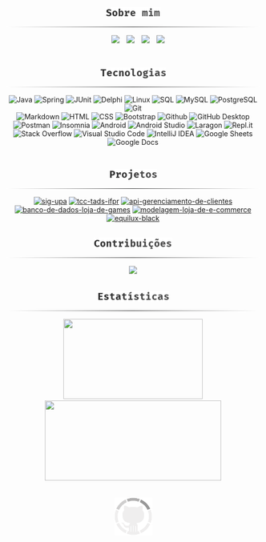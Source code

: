 <!-- <h1 align="center"><b>ҜΞLVIИ HΞУ</b></h1> 

<p align="center">
  <a href="https://github.com/kelvin-hey">
    <img src="https://github.com/kelvin-hey/kelvin-hey/blob/main/assets/kelvin_hey.png" alt="Kelvin Hey" /></a>
</p>

<h3 align="center">
  <img src="https://readme-typing-svg.demolab.com?font=Fira+Code&size=24&pause=1000&color=ff9800&center=true&width=435&lines=Desenvolvedor+back-end+Java" alt="Typing SVG"/>
</h3>

<!-- <img align="left" src="https://github.com/0xabdulkhalid/0xabdulkhalid/blob/main/assets/mdImages/about_me.gif" width="30" height="30"> 

<br> -->

<!-- Sobre mim -->
<p align="center">
    <img src="https://github.com/kelvin-hey/kelvin-hey/blob/main/assets/sobre_mim.png" alt="Sobre mim"/>
    <img src="https://github.com/kelvin-hey/kelvin-hey/blob/main/assets/line.png"/>
</p>

<!--------------------------------------------------------------- Icons by Icons8 | https://icons8.com/ ------------------------------------------------------------->
<p align="center">
 <div align="center"  class="icons-social" style="margin-left: 10px;">
   <a style="margin-left: 10px;"  target="_blank" href="https://www.linkedin.com/in/kelvinhey/"><img src="https://img.icons8.com/doodle/40/000000/linkedin-circled"></a>   
   <a style="margin-left: 10px;" target="_blank" href="https://dev.to/kelvinhey"><img src="https://img.icons8.com/doodle/40/000000/code-file"></a>
   <a style="margin-left: 10px;" target="_blank" href="https://www.youtube.com/@kelvinhey"><img src="https://img.icons8.com/doodle/40/000000/youtube--v2.png" ></a>   
   <a style="margin-left: 10px;" target="_blank" href="https://github.com/search?q=commenter%3Akelvin-hey&type=issues"><img src="https://img.icons8.com/doodle/40/000000/help.png" ></a>      
 </div>
</p>

<!-- <img align="left" src="https://media.giphy.com/media/WUlplcMpOCEmTGBtBW/giphy.gif" width="28" height="28"> -->

<br>

<!-- Tecnologias -->
<p align="center">
    <img src="https://github.com/kelvin-hey/kelvin-hey/blob/main/assets/tecnologias.png" alt="Tecnologias"/>
    <img src="https://github.com/kelvin-hey/kelvin-hey/blob/main/assets/line.png"/>
</p>

<p align="center">
   <img alt="Java" src="https://img.shields.io/badge/-Java-212121?style=flat&logo=openjdk&logoColor=yellow"/> 
   <img alt="Spring" src="https://img.shields.io/badge/-Spring-212121?style=flat&logo=spring&logoColor=green"/>
   <img alt="JUnit" src="https://custom-icon-badges.demolab.com/badge/JUnit-212121.svg?logo=check-circle&logoColor=25A162"/>
   <img alt="Delphi" src="https://img.shields.io/badge/-Delphi-212121?style=flat&logo=delphi&logoColor=red"/> 
   <img alt="Linux" src="https://img.shields.io/badge/-Linux-212121?style=flat&logo=linux&logoColor=FCC624"/> 
   <img alt="SQL" src="https://custom-icon-badges.demolab.com/badge/SQL-212121.svg?logo=database&logoColor=white">
   <img alt="MySQL" src="https://img.shields.io/badge/-MySQL-212121?style=flat&logo=mysql"/> 
   <img alt="PostgreSQL" src="https://img.shields.io/badge/-PostgreSQL-212121?style=flat&logo=postgresql"/> 
   <img alt="Git" src="https://img.shields.io/badge/-Git-212121?style=flat&logo=git&logoColor=F05032"/> 
  <br>  
   <img alt="Markdown" src="https://img.shields.io/badge/Markdown-212121.svg?logo=markdown&logoColor=white"></a>
   <img alt="HTML" src="https://img.shields.io/badge/-HTML-212121?style=flat&logo=html5"/>
   <img alt="CSS" src="https://img.shields.io/badge/-CSS-212121?style=flat&logo=css3"/>
   <img alt="Bootstrap" src="https://img.shields.io/badge/-Bootstrap-212121?style=flat&logo=Bootstrap"/>
   <img alt="Github" src="https://img.shields.io/badge/-GitHub-212121?style=flat&logo=github&logoColor=181717"/>
   <img alt="GitHub Desktop" src="https://img.shields.io/badge/GitHub%20Desktop-212121.svg?logo=github&logoColor=181717">
   <br>
   <img alt="Postman" src="https://img.shields.io/badge/Postman-212121?logo=postman&logoColor=FF6C37">
   <img alt="Insomnia" src="https://img.shields.io/badge/Insomnia-212121?logo=insomnia&logoColor=5849BE">
   <img alt="Android" src="https://img.shields.io/badge/Android-212121?logo=android&logoColor=008678">
   <img alt="Android Studio" src="https://img.shields.io/badge/Android%20Studio-212121.svg?logo=android-studio&logoColor=008678">
   <img alt="Laragon" src="https://img.shields.io/badge/-Laragon-212121?style=flat&logo=laragon&logoColor=FCC624"/>   
   <img alt="Repl.it" src="https://img.shields.io/badge/Repl.it-212121.svg?logo=Replit&logoColor=white">
   <br>
   <img alt="Stack Overflow" src="https://img.shields.io/badge/-Stack%20Overflow-212121?logo=stack-overflow&logoColor=FE7A16">   
   <img alt="Visual Studio Code" src="https://img.shields.io/badge/Visual%20Studio%20Code-212121.svg?logo=visual-studio-code&logoColor=0078d7">
   <img alt="IntelliJ IDEA" src="https://img.shields.io/badge/-IntelliJ IDEA-212121?style=flat&logo=intellij-idea&logoColor=orange"/>
   <img alt="Google Sheets" src="https://img.shields.io/badge/Sheets-212121.svg?logo=google%20sheets&logoColor=34A853">
   <img alt="Google Docs" src="https://img.shields.io/badge/Docs-212121.svg?logo=google%20docs&logoColor=blue">
</p>

<br>

<!-- Projetos -->
<p align="center">
    <img src="https://github.com/kelvin-hey/kelvin-hey/blob/main/assets/projetos.png" alt="Projetos"/>
    <img src="https://github.com/kelvin-hey/kelvin-hey/blob/main/assets/line.png"/>
</p>

<div align="center">   
  <a href="https://github.com/kelvin-hey/sig-upa"><img width="278" src="https://denvercoder1-github-readme-stats.vercel.app/api/pin/?username=kelvin-hey&repo=sig-upa&theme=dark&bg_color=212121&title_color=ff9800&hide_border=true&icon_color=ffffff&show_icons=false" alt="sig-upa"></a>
  <a href="https://github.com/kelvin-hey/tcc-tads-ifpr"><img width="278" src="https://denvercoder1-github-readme-stats.vercel.app/api/pin/?username=kelvin-hey&repo=tcc-tads-ifpr&theme=dark&bg_color=212121&title_color=ff9800&hide_border=true&icon_color=ffffff&show_icons=false" alt="tcc-tads-ifpr"></a>      
  <a href="https://github.com/kelvin-hey/api-gerenciamento-de-clientes"><img width="278" src="https://denvercoder1-github-readme-stats.vercel.app/api/pin/?username=kelvin-hey&repo=api-gerenciamento-de-clientes&theme=dark&bg_color=212121&title_color=ff9800&hide_border=true&icon_color=ffffff&show_icons=false" alt="api-gerenciamento-de-clientes"></a>
  <a href="https://github.com/kelvin-hey/banco-de-dados-loja-de-games"><img width="278" src="https://denvercoder1-github-readme-stats.vercel.app/api/pin/?username=kelvin-hey&repo=banco-de-dados-loja-de-games&theme=dark&bg_color=212121&title_color=ff9800&hide_border=true&icon_color=ffffff&show_icons=false" alt="banco-de-dados-loja-de-games"></a>
  <a href="https://github.com/kelvin-hey/modelagem-loja-de-e-commerce"><img width="278" src="https://denvercoder1-github-readme-stats.vercel.app/api/pin/?username=kelvin-hey&repo=modelagem-loja-de-e-commerce&theme=dark&bg_color=212121&title_color=ff9800&hide_border=true&icon_color=ffffff&show_icons=false" alt="modelagem-loja-de-e-commerce"></a>  
  <a href="https://github.com/kelvin-hey/equilux-black"><img width="278" src="https://denvercoder1-github-readme-stats.vercel.app/api/pin/?username=kelvin-hey&repo=equilux-black&theme=dark&bg_color=212121&title_color=ff9800&hide_border=true&icon_color=ffffff&show_icons=false" alt="equilux-black"></a>      
</div>

<br> 

<!-- Contribuições -->
<p align="center">
    <img src="https://github.com/kelvin-hey/kelvin-hey/blob/main/assets/contribuicoes.png" alt="Projetos"/>
    <img src="https://github.com/kelvin-hey/kelvin-hey/blob/main/assets/line.png"/>
</p>

<div align="center">
 <a href="https://github.com/kelvin-hey/">
  <img src="https://github-readme-activity-graph.vercel.app/graph/?username=kelvin-hey&bg_color=212121&color=ff9800&line=ffffff&point=FFFFFF&hide_border=true&locale=pt_BR"/>
 </a>
</div> 

<br> 

<!-- Estatísticas -->
<p align="center">
    <img src="https://github.com/kelvin-hey/kelvin-hey/blob/main/assets/estatisticas.png" alt="Projetos"/>
    <img src="https://github.com/kelvin-hey/kelvin-hey/blob/main/assets/line.png"/>
</p>

<div align="center">
  <img width="278" height="160" src="https://github-readme-stats.vercel.app/api/top-langs/?username=kelvin-hey&locale=pt-BR&layout=compact&theme=react&bg_color=212121&title_color=ff9800&hide_border=true&icon_color=F8D866&show_icons=false" style"max-width: 100%;"/>   
  <img width="352" height="160" src="https://github-readme-stats.vercel.app/api?username=kelvin-hey&locale=pt-BR&layout=compact&show_icons=true&theme=react&bg_color=212121&title_color=ff9800&hide_border=true&icon_color=F8D866&show_icons=false" style"max-width: 100%;"/>
  <!-- <img width="278" src="https://streak-stats.demolab.com?user=kelvin-hey&layout=compact&theme=dark&hide_border=true&locale=pt_BR&date_format=j%2Fn%5B%2FY%5D&background=212121&locale=pt-BR"/> -->
</div>

<!--
<p align="center">
  <!-- Credits of the gif: https://github.com/ahmed-aliraqi 
  <picture><img src="https://github.com/kelvin-hey/kelvin-hey/blob/main/assets/dinosauro.gif"></img></picture> 
</p> -->

<br>

<!-- Github loading GIF -->
<p align="center">
  <!-- Credits of the gif: https://github.com/ahmed-aliraqi -->
  <picture><img src="https://raw.githubusercontent.com/AhmedFathyDev/AhmedFathyDev/main/GitHub.gif" width=75px height="75"></picture> 
</p>
